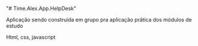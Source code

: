 "# Time.Alex.App.HelpDesk" 

Aplicação sendo construída em grupo pra aplicação prática dos módulos de estudo

Html, css, javascript 